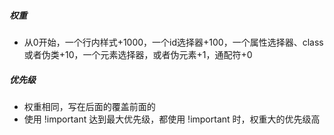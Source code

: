 ##### 权重
- 从0开始，一个行内样式+1000，一个id选择器+100，一个属性选择器、class或者伪类+10，一个元素选择器，或者伪元素+1，通配符+0

##### 优先级
- 权重相同，写在后面的覆盖前面的
- 使用 !important 达到最大优先级，都使用 !important 时，权重大的优先级高